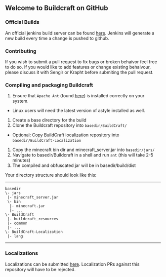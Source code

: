 ## Welcome to Buildcraft on GitHub

### Official Builds
An official jenkins build server can be found [here](http://jenkins.mc-epoch.com:8080/). Jenkins will generate a new 
build every time a change is pushed to github.

### Contributing
If you wish to submit a pull request to fix bugs or broken behaivor feel free to do so. If you would like to add 
features or change existing behaivour, please discuss it with Sengir or Krapht before submiting the pull request.

### Compiling and packaging Buildcraft
1. Ensure that `Apache Ant` (found [here](http://ant.apache.org/)) is installed correctly on your system.
 * Linux users will need the latest version of astyle installed as well.
1. Create a base directory for the build
1. Clone the Buildcraft repository into `basedir/BuildCraft/`
 * Optional: Copy BuildCraft localization repository into `basedir/BuildCraft-Localization`
1. Copy the minecraft bin dir and minecraft_server.jar into `basedir/jars/`
1. Navigate to basedir/Buildcraft in a shell and run `ant` (this will take 2-5 minutes)
1. The compiled and obfuscated jar will be in basedir/build/dist

Your directory structure should look like this:
***

    basedir
    \- jars
     |- minecraft_server.jar
     \- bin
      |- minecraft.jar
      |- ...
    \- BuildCraft
     |- buildcraft_resources
     |- common
     |- ...
    \- BuildCraft-Localization
     |- lang

***

### Localizations

Localizations can be submitted [here](https://github.com/SirSengir/BuildCraft-Localization). Localization PRs against
this repository will have to be rejected.